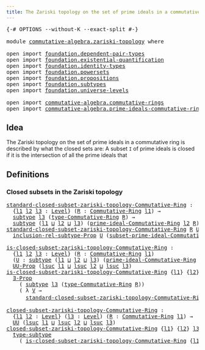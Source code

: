 ```yaml
---
title: The Zariski topology on the set of prime ideals in a commutative ring
---
```


<pre class="Agda"><a id="95" class="Symbol">{-#</a> <a id="99" class="Keyword">OPTIONS</a> <a id="107" class="Pragma">--without-K</a> <a id="119" class="Pragma">--exact-split</a> <a id="133" class="Symbol">#-}</a>

<a id="138" class="Keyword">module</a> <a id="145" href="commutative-algebra.zariski-topology.html" class="Module">commutative-algebra.zariski-topology</a> <a id="182" class="Keyword">where</a>

<a id="189" class="Keyword">open</a> <a id="194" class="Keyword">import</a> <a id="201" href="foundation.dependent-pair-types.html" class="Module">foundation.dependent-pair-types</a>
<a id="233" class="Keyword">open</a> <a id="238" class="Keyword">import</a> <a id="245" href="foundation.existential-quantification.html" class="Module">foundation.existential-quantification</a>
<a id="283" class="Keyword">open</a> <a id="288" class="Keyword">import</a> <a id="295" href="foundation.identity-types.html" class="Module">foundation.identity-types</a>
<a id="321" class="Keyword">open</a> <a id="326" class="Keyword">import</a> <a id="333" href="foundation.powersets.html" class="Module">foundation.powersets</a>
<a id="354" class="Keyword">open</a> <a id="359" class="Keyword">import</a> <a id="366" href="foundation.propositions.html" class="Module">foundation.propositions</a>
<a id="390" class="Keyword">open</a> <a id="395" class="Keyword">import</a> <a id="402" href="foundation.subtypes.html" class="Module">foundation.subtypes</a>
<a id="422" class="Keyword">open</a> <a id="427" class="Keyword">import</a> <a id="434" href="foundation.universe-levels.html" class="Module">foundation.universe-levels</a>

<a id="462" class="Keyword">open</a> <a id="467" class="Keyword">import</a> <a id="474" href="commutative-algebra.commutative-rings.html" class="Module">commutative-algebra.commutative-rings</a>
<a id="512" class="Keyword">open</a> <a id="517" class="Keyword">import</a> <a id="524" href="commutative-algebra.prime-ideals-commutative-rings.html" class="Module">commutative-algebra.prime-ideals-commutative-rings</a>
</pre>
## Idea

The Zariski topology on the set of prime ideals in a commutative ring is described by what the closed sets are: A subset `I` of prime ideals is closed if it is the intersection of all the prime ideals that

## Definitions

### Closed subsets in the Zariski topology

<pre class="Agda"><a id="standard-closed-subset-zariski-topology-Commutative-Ring"></a><a id="864" href="commutative-algebra.zariski-topology.html#864" class="Function">standard-closed-subset-zariski-topology-Commutative-Ring</a> <a id="921" class="Symbol">:</a>
  <a id="925" class="Symbol">{</a><a id="926" href="commutative-algebra.zariski-topology.html#926" class="Bound">l1</a> <a id="929" href="commutative-algebra.zariski-topology.html#929" class="Bound">l2</a> <a id="932" href="commutative-algebra.zariski-topology.html#932" class="Bound">l3</a> <a id="935" class="Symbol">:</a> <a id="937" href="Agda.Primitive.html#597" class="Postulate">Level</a><a id="942" class="Symbol">}</a> <a id="944" class="Symbol">(</a><a id="945" href="commutative-algebra.zariski-topology.html#945" class="Bound">R</a> <a id="947" class="Symbol">:</a> <a id="949" href="commutative-algebra.commutative-rings.html#1514" class="Function">Commutative-Ring</a> <a id="966" href="commutative-algebra.zariski-topology.html#926" class="Bound">l1</a><a id="968" class="Symbol">)</a> <a id="970" class="Symbol">→</a>
  <a id="974" href="foundation-core.subtypes.html#2211" class="Function">subtype</a> <a id="982" href="commutative-algebra.zariski-topology.html#932" class="Bound">l3</a> <a id="985" class="Symbol">(</a><a id="986" href="commutative-algebra.commutative-rings.html#1833" class="Function">type-Commutative-Ring</a> <a id="1008" href="commutative-algebra.zariski-topology.html#945" class="Bound">R</a><a id="1009" class="Symbol">)</a> <a id="1011" class="Symbol">→</a>
  <a id="1015" href="foundation-core.subtypes.html#2211" class="Function">subtype</a> <a id="1023" class="Symbol">(</a><a id="1024" href="commutative-algebra.zariski-topology.html#926" class="Bound">l1</a> <a id="1027" href="Agda.Primitive.html#810" class="Primitive Operator">⊔</a> <a id="1029" href="commutative-algebra.zariski-topology.html#929" class="Bound">l2</a> <a id="1032" href="Agda.Primitive.html#810" class="Primitive Operator">⊔</a> <a id="1034" href="commutative-algebra.zariski-topology.html#932" class="Bound">l3</a><a id="1036" class="Symbol">)</a> <a id="1038" class="Symbol">(</a><a id="1039" href="commutative-algebra.prime-ideals-commutative-rings.html#1530" class="Function">prime-ideal-Commutative-Ring</a> <a id="1068" href="commutative-algebra.zariski-topology.html#929" class="Bound">l2</a> <a id="1071" href="commutative-algebra.zariski-topology.html#945" class="Bound">R</a><a id="1072" class="Symbol">)</a>
<a id="1074" href="commutative-algebra.zariski-topology.html#864" class="Function">standard-closed-subset-zariski-topology-Commutative-Ring</a> <a id="1131" href="commutative-algebra.zariski-topology.html#1131" class="Bound">R</a> <a id="1133" href="commutative-algebra.zariski-topology.html#1133" class="Bound">U</a> <a id="1135" href="commutative-algebra.zariski-topology.html#1135" class="Bound">P</a> <a id="1137" class="Symbol">=</a>
  <a id="1141" href="foundation.powersets.html#823" class="Function">inclusion-rel-subtype-Prop</a> <a id="1168" href="commutative-algebra.zariski-topology.html#1133" class="Bound">U</a> <a id="1170" class="Symbol">(</a><a id="1171" href="commutative-algebra.prime-ideals-commutative-rings.html#2145" class="Function">subset-prime-ideal-Commutative-Ring</a> <a id="1207" href="commutative-algebra.zariski-topology.html#1131" class="Bound">R</a> <a id="1209" href="commutative-algebra.zariski-topology.html#1135" class="Bound">P</a><a id="1210" class="Symbol">)</a>

<a id="is-closed-subset-zariski-topology-Commutative-Ring"></a><a id="1213" href="commutative-algebra.zariski-topology.html#1213" class="Function">is-closed-subset-zariski-topology-Commutative-Ring</a> <a id="1264" class="Symbol">:</a>
  <a id="1268" class="Symbol">{</a><a id="1269" href="commutative-algebra.zariski-topology.html#1269" class="Bound">l1</a> <a id="1272" href="commutative-algebra.zariski-topology.html#1272" class="Bound">l2</a> <a id="1275" href="commutative-algebra.zariski-topology.html#1275" class="Bound">l3</a> <a id="1278" class="Symbol">:</a> <a id="1280" href="Agda.Primitive.html#597" class="Postulate">Level</a><a id="1285" class="Symbol">}</a> <a id="1287" class="Symbol">(</a><a id="1288" href="commutative-algebra.zariski-topology.html#1288" class="Bound">R</a> <a id="1290" class="Symbol">:</a> <a id="1292" href="commutative-algebra.commutative-rings.html#1514" class="Function">Commutative-Ring</a> <a id="1309" href="commutative-algebra.zariski-topology.html#1269" class="Bound">l1</a><a id="1311" class="Symbol">)</a>
  <a id="1315" class="Symbol">(</a><a id="1316" href="commutative-algebra.zariski-topology.html#1316" class="Bound">U</a> <a id="1318" class="Symbol">:</a> <a id="1320" href="foundation-core.subtypes.html#2211" class="Function">subtype</a> <a id="1328" class="Symbol">(</a><a id="1329" href="commutative-algebra.zariski-topology.html#1269" class="Bound">l1</a> <a id="1332" href="Agda.Primitive.html#810" class="Primitive Operator">⊔</a> <a id="1334" href="commutative-algebra.zariski-topology.html#1272" class="Bound">l2</a> <a id="1337" href="Agda.Primitive.html#810" class="Primitive Operator">⊔</a> <a id="1339" href="commutative-algebra.zariski-topology.html#1275" class="Bound">l3</a><a id="1341" class="Symbol">)</a> <a id="1343" class="Symbol">(</a><a id="1344" href="commutative-algebra.prime-ideals-commutative-rings.html#1530" class="Function">prime-ideal-Commutative-Ring</a> <a id="1373" href="commutative-algebra.zariski-topology.html#1272" class="Bound">l2</a> <a id="1376" href="commutative-algebra.zariski-topology.html#1288" class="Bound">R</a><a id="1377" class="Symbol">))</a> <a id="1380" class="Symbol">→</a>
  <a id="1384" href="foundation-core.propositions.html#1393" class="Function">UU-Prop</a> <a id="1392" class="Symbol">(</a><a id="1393" href="Agda.Primitive.html#780" class="Primitive">lsuc</a> <a id="1398" href="commutative-algebra.zariski-topology.html#1269" class="Bound">l1</a> <a id="1401" href="Agda.Primitive.html#810" class="Primitive Operator">⊔</a> <a id="1403" href="Agda.Primitive.html#780" class="Primitive">lsuc</a> <a id="1408" href="commutative-algebra.zariski-topology.html#1272" class="Bound">l2</a> <a id="1411" href="Agda.Primitive.html#810" class="Primitive Operator">⊔</a> <a id="1413" href="Agda.Primitive.html#780" class="Primitive">lsuc</a> <a id="1418" href="commutative-algebra.zariski-topology.html#1275" class="Bound">l3</a><a id="1420" class="Symbol">)</a>
<a id="1422" href="commutative-algebra.zariski-topology.html#1213" class="Function">is-closed-subset-zariski-topology-Commutative-Ring</a> <a id="1473" class="Symbol">{</a><a id="1474" href="commutative-algebra.zariski-topology.html#1474" class="Bound">l1</a><a id="1476" class="Symbol">}</a> <a id="1478" class="Symbol">{</a><a id="1479" href="commutative-algebra.zariski-topology.html#1479" class="Bound">l2</a><a id="1481" class="Symbol">}</a> <a id="1483" class="Symbol">{</a><a id="1484" href="commutative-algebra.zariski-topology.html#1484" class="Bound">l3</a><a id="1486" class="Symbol">}</a> <a id="1488" href="commutative-algebra.zariski-topology.html#1488" class="Bound">R</a> <a id="1490" href="commutative-algebra.zariski-topology.html#1490" class="Bound">U</a> <a id="1492" class="Symbol">=</a>
  <a id="1496" href="foundation.existential-quantification.html#1666" class="Function">∃-Prop</a>
    <a id="1507" class="Symbol">(</a> <a id="1509" href="foundation-core.subtypes.html#2211" class="Function">subtype</a> <a id="1517" href="commutative-algebra.zariski-topology.html#1484" class="Bound">l3</a> <a id="1520" class="Symbol">(</a><a id="1521" href="commutative-algebra.commutative-rings.html#1833" class="Function">type-Commutative-Ring</a> <a id="1543" href="commutative-algebra.zariski-topology.html#1488" class="Bound">R</a><a id="1544" class="Symbol">))</a>
    <a id="1551" class="Symbol">(</a> <a id="1553" class="Symbol">λ</a> <a id="1555" href="commutative-algebra.zariski-topology.html#1555" class="Bound">V</a> <a id="1557" class="Symbol">→</a>
      <a id="1565" href="commutative-algebra.zariski-topology.html#864" class="Function">standard-closed-subset-zariski-topology-Commutative-Ring</a> <a id="1622" href="commutative-algebra.zariski-topology.html#1488" class="Bound">R</a> <a id="1624" href="commutative-algebra.zariski-topology.html#1555" class="Bound">V</a> <a id="1626" href="foundation-core.identity-types.html#1865" class="Function Operator">＝</a> <a id="1628" href="commutative-algebra.zariski-topology.html#1490" class="Bound">U</a><a id="1629" class="Symbol">)</a>

<a id="closed-subset-zariski-topology-Commutative-Ring"></a><a id="1632" href="commutative-algebra.zariski-topology.html#1632" class="Function">closed-subset-zariski-topology-Commutative-Ring</a> <a id="1680" class="Symbol">:</a>
  <a id="1684" class="Symbol">{</a><a id="1685" href="commutative-algebra.zariski-topology.html#1685" class="Bound">l1</a> <a id="1688" href="commutative-algebra.zariski-topology.html#1688" class="Bound">l2</a> <a id="1691" class="Symbol">:</a> <a id="1693" href="Agda.Primitive.html#597" class="Postulate">Level</a><a id="1698" class="Symbol">}</a> <a id="1700" class="Symbol">(</a><a id="1701" href="commutative-algebra.zariski-topology.html#1701" class="Bound">l3</a> <a id="1704" class="Symbol">:</a> <a id="1706" href="Agda.Primitive.html#597" class="Postulate">Level</a><a id="1711" class="Symbol">)</a> <a id="1713" class="Symbol">(</a><a id="1714" href="commutative-algebra.zariski-topology.html#1714" class="Bound">R</a> <a id="1716" class="Symbol">:</a> <a id="1718" href="commutative-algebra.commutative-rings.html#1514" class="Function">Commutative-Ring</a> <a id="1735" href="commutative-algebra.zariski-topology.html#1685" class="Bound">l1</a><a id="1737" class="Symbol">)</a> <a id="1739" class="Symbol">→</a>
  <a id="1743" href="foundation-core.universe-levels.html#235" class="Primitive">UU</a> <a id="1746" class="Symbol">(</a><a id="1747" href="Agda.Primitive.html#780" class="Primitive">lsuc</a> <a id="1752" href="commutative-algebra.zariski-topology.html#1685" class="Bound">l1</a> <a id="1755" href="Agda.Primitive.html#810" class="Primitive Operator">⊔</a> <a id="1757" href="Agda.Primitive.html#780" class="Primitive">lsuc</a> <a id="1762" href="commutative-algebra.zariski-topology.html#1688" class="Bound">l2</a> <a id="1765" href="Agda.Primitive.html#810" class="Primitive Operator">⊔</a> <a id="1767" href="Agda.Primitive.html#780" class="Primitive">lsuc</a> <a id="1772" href="commutative-algebra.zariski-topology.html#1701" class="Bound">l3</a><a id="1774" class="Symbol">)</a>
<a id="1776" href="commutative-algebra.zariski-topology.html#1632" class="Function">closed-subset-zariski-topology-Commutative-Ring</a> <a id="1824" class="Symbol">{</a><a id="1825" href="commutative-algebra.zariski-topology.html#1825" class="Bound">l1</a><a id="1827" class="Symbol">}</a> <a id="1829" class="Symbol">{</a><a id="1830" href="commutative-algebra.zariski-topology.html#1830" class="Bound">l2</a><a id="1832" class="Symbol">}</a> <a id="1834" href="commutative-algebra.zariski-topology.html#1834" class="Bound">l3</a> <a id="1837" href="commutative-algebra.zariski-topology.html#1837" class="Bound">R</a> <a id="1839" class="Symbol">=</a>
  <a id="1843" href="foundation-core.subtypes.html#2555" class="Function">type-subtype</a>
    <a id="1860" class="Symbol">(</a> <a id="1862" href="commutative-algebra.zariski-topology.html#1213" class="Function">is-closed-subset-zariski-topology-Commutative-Ring</a> <a id="1913" class="Symbol">{</a><a id="1914" href="commutative-algebra.zariski-topology.html#1825" class="Bound">l1</a><a id="1916" class="Symbol">}</a> <a id="1918" class="Symbol">{</a><a id="1919" href="commutative-algebra.zariski-topology.html#1830" class="Bound">l2</a><a id="1921" class="Symbol">}</a> <a id="1923" class="Symbol">{</a><a id="1924" href="commutative-algebra.zariski-topology.html#1834" class="Bound">l3</a><a id="1926" class="Symbol">}</a> <a id="1928" href="commutative-algebra.zariski-topology.html#1837" class="Bound">R</a><a id="1929" class="Symbol">)</a>
</pre>